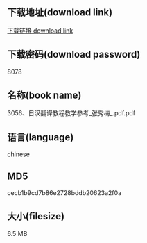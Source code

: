 ## 下载地址(download link)
[下载链接 download link](https://voluble-croquembouche-d321dc.netlify.app/?s=3056%E3%80%81%E6%97%A5%E6%B1%89%E7%BF%BB%E8%AF%91%E6%95%99%E7%A8%8B%E6%95%99%E5%AD%A6%E5%8F%82%E8%80%83_%E5%BC%A0%E7%A7%80%E6%A2%85_.pdf)

## 下载密码(download password)
8078

## 名称(book name)
3056、日汉翻译教程教学参考_张秀梅_.pdf.pdf

## 语言(language)
chinese

## MD5
cecb1b9cd7b86e2728bddb20623a2f0a

## 大小(filesize)
6.5 MB
